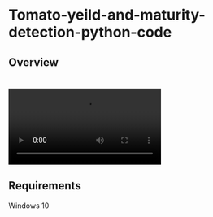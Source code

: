 # Tomato-yeild-and-maturity-detection-python-code
## Overview
# ![Demo GIF](https://raw.githubusercontent.com/AsadHayat89/Tomato-yeild-and-maturity-detection-python-code/blob/main/pexels-mehdi-10179855.mp4)

## Requirements
Windows 10 
